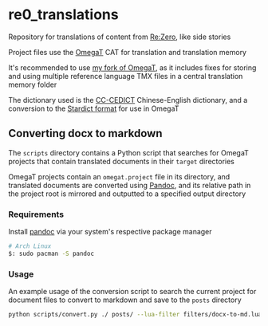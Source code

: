 # re0_translations

Repository for translations of content from [Re:Zero](https://en.wikipedia.org/wiki/Re:Zero), like side stories

Project files use the [OmegaT](https://omegat.org/) CAT for translation and translation memory

It's recommended to use [my fork of OmegaT](https://github.com/liraymond04/omegat), as it includes fixes for storing and using multiple reference language TMX files in a central translation memory folder

The dictionary used is the [CC-CEDICT](https://www.mdbg.net/chinese/dictionary?page=cedict) Chinese-English dictionary, and a conversion to the [Stardict format](https://simonwiles.net/projects/cc-cedict/) for use in OmegaT

## Converting docx to markdown

The `scripts` directory contains a Python script that searches for OmegaT projects that contain translated documents in their `target` directories

OmegaT projects contain an `omegat.project` file in its directory, and translated documents are converted using [Pandoc](https://pandoc.org/), and its relative path in the project root is mirrored and outputted to a specified output directory

### Requirements

Install [pandoc](https://github.com/jgm/pandoc) via your system's respective package manager

```bash
# Arch Linux
$: sudo pacman -S pandoc
```

### Usage

An example usage of the conversion script to search the current project for document files to convert to markdown and save to the `posts` directory

```bash
python scripts/convert.py ./ posts/ --lua-filter filters/docx-to-md.lua
```
